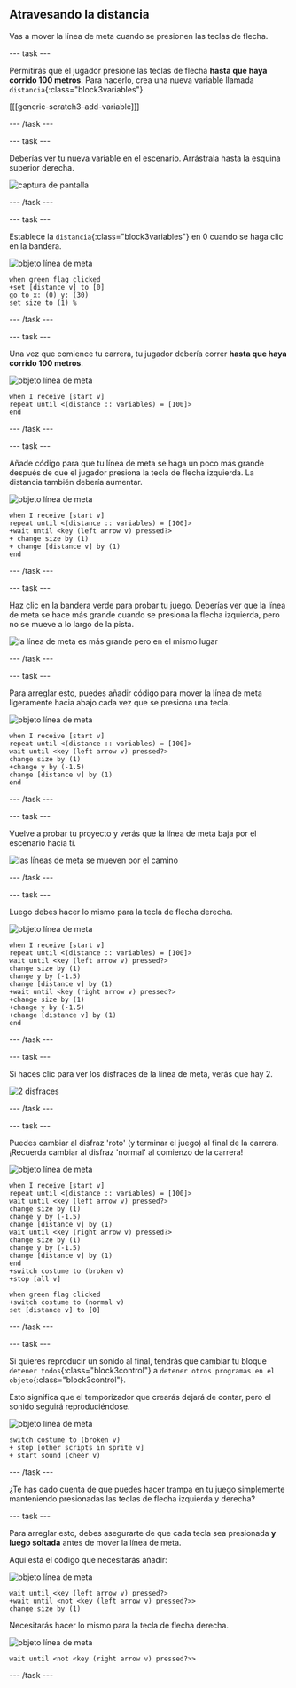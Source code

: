 ## Atravesando la distancia

Vas a mover la línea de meta cuando se presionen las teclas de flecha.

--- task ---

Permitirás que el jugador presione las teclas de flecha __hasta que haya corrido 100 metros__. Para hacerlo, crea una nueva variable llamada `distancia`{:class="block3variables"}.

[[[generic-scratch3-add-variable]]]

--- /task ---

--- task ---

Deberías ver tu nueva variable en el escenario. Arrástrala hasta la esquina superior derecha.

![captura de pantalla](images/sprint-distance-drag.png)

--- /task ---

--- task ---

Establece la `distancia`{:class="block3variables"} en 0 cuando se haga clic en la bandera.

![objeto línea de meta](images/finish-line-sprite.png)

```blocks3
when green flag clicked
+set [distance v] to [0]
go to x: (0) y: (30)
set size to (1) %
```

--- /task ---

--- task ---

Una vez que comience tu carrera, tu jugador debería correr __hasta que haya corrido 100 metros__.

![objeto línea de meta](images/finish-line-sprite.png)

```blocks3
when I receive [start v]
repeat until <(distance :: variables) = [100]>
end 
```

--- /task ---

--- task ---

Añade código para que tu línea de meta se haga un poco más grande después de que el jugador presiona la tecla de flecha izquierda. La distancia también debería aumentar.

![objeto línea de meta](images/finish-line-sprite.png)

```blocks3
when I receive [start v]
repeat until <(distance :: variables) = [100]>
+wait until <key (left arrow v) pressed?>
+ change size by (1)
+ change [distance v] by (1)
end 
```

--- /task ---

--- task ---

Haz clic en la bandera verde para probar tu juego. Deberías ver que la línea de meta se hace más grande cuando se presiona la flecha izquierda, pero no se mueve a lo largo de la pista.

![la línea de meta es más grande pero en el mismo lugar](images/sprint-line-bug.png)

--- /task ---

--- task ---

Para arreglar esto, puedes añadir código para mover la línea de meta ligeramente hacia abajo cada vez que se presiona una tecla.

![objeto línea de meta](images/finish-line-sprite.png)

```blocks3
when I receive [start v]
repeat until <(distance :: variables) = [100]>
wait until <key (left arrow v) pressed?>
change size by (1)
+change y by (-1.5)
change [distance v] by (1)
end 
```

--- /task ---

--- task ---

Vuelve a probar tu proyecto y verás que la línea de meta baja por el escenario hacia ti.

![las líneas de meta se mueven por el camino](images/sprint-line-fix-test.png)

--- /task ---

--- task ---

Luego debes hacer lo mismo para la tecla de flecha derecha.

![objeto línea de meta](images/finish-line-sprite.png)

```blocks3
when I receive [start v]
repeat until <(distance :: variables) = [100]>
wait until <key (left arrow v) pressed?>
change size by (1)
change y by (-1.5)
change [distance v] by (1)
+wait until <key (right arrow v) pressed?>
+change size by (1)
+change y by (-1.5)
+change [distance v] by (1)
end 
```

--- /task ---

--- task ---

Si haces clic para ver los disfraces de la línea de meta, verás que hay 2.

![2 disfraces](images/sprint-line-costumes.png)

--- /task ---

--- task ---

Puedes cambiar al disfraz 'roto' (y terminar el juego) al final de la carrera. ¡Recuerda cambiar al disfraz 'normal' al comienzo de la carrera!

![objeto línea de meta](images/finish-line-sprite.png)

```blocks3
when I receive [start v]
repeat until <(distance :: variables) = [100]>
wait until <key (left arrow v) pressed?>
change size by (1)
change y by (-1.5)
change [distance v] by (1)
wait until <key (right arrow v) pressed?>
change size by (1)
change y by (-1.5)
change [distance v] by (1)
end 
+switch costume to (broken v)
+stop [all v]
```

```blocks3
when green flag clicked
+switch costume to (normal v)
set [distance v] to [0]
```

--- /task ---

--- task ---

Si quieres reproducir un sonido al final, tendrás que cambiar tu bloque `detener todos`{:class="block3control"} a `detener otros programas en el objeto`{:class="block3control"}.

Esto significa que el temporizador que crearás dejará de contar, pero el sonido seguirá reproduciéndose.

![objeto línea de meta](images/finish-line-sprite.png)

```blocks3
switch costume to (broken v)
+ stop [other scripts in sprite v]
+ start sound (cheer v)
```

--- /task ---

¿Te has dado cuenta de que puedes hacer trampa en tu juego simplemente manteniendo presionadas las teclas de flecha izquierda y derecha?

--- task ---

Para arreglar esto, debes asegurarte de que cada tecla sea presionada __y luego soltada__ antes de mover la línea de meta.

Aquí está el código que necesitarás añadir:

![objeto línea de meta](images/finish-line-sprite.png)

```blocks3
wait until <key (left arrow v) pressed?>
+wait until <not <key (left arrow v) pressed?>>
change size by (1)
```

Necesitarás hacer lo mismo para la tecla de flecha derecha.

![objeto línea de meta](images/finish-line-sprite.png)

```blocks3
wait until <not <key (right arrow v) pressed?>>
```

--- /task ---
